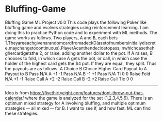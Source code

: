 # Bluffing-Game
Bluffing Game ML Project
v0.0
This code plays the following Poker like bluffing game and evolves strategies using reinforcement learning. I am doing this to practice Python code and to experiment with ML methods.
The game works as follows. Two players, A and B, each bets  1.TheyareeachgivenarandomcardfromadeckD(asetofnumbersinitiallydiscrete,maychangetocontinuous).PlayerAcanthendecidetopass,inwhichcasethehighercardgetsthe
 2, or raise, adding another dollar to the pot. If A raises, B chooses to fold, in which case A gets the pot, or call, in which case the holder of the highest card gets the $4 pot. If they are equal, they split. Thus the payouts are as follows.
A Choice	B Choice	Higher Card	Payout to A	Payout to B
Pass	N/A	A	+1	-1
Pass	N/A	B	-1	+1
Pass	N/A	Ti	0	0
Raise	Fold	N/A	+1	-1
Raise	Call	A	+2	-2
Raise	Call	B	-2	+2
Raise	Call	Tie	0	0
----------	----------	-------------	-------------	------------
Idea is from https://fivethirtyeight.com/features/dont-throw-out-that-calendar/ where the game is analyzed for the set {1,2,3,4,5,6}. There is an optimum mixed strategy for A involving bluffing, and multiple optimum strategies -- all mixed -- for B. I want to see if, and how fast, ML can find these strategies.
